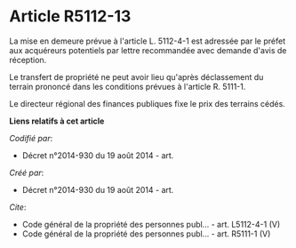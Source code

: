# Article R5112-13

La mise en demeure prévue à l'article L. 5112-4-1 est adressée par le préfet aux acquéreurs potentiels par lettre recommandée
avec demande d'avis de réception.

Le transfert de propriété ne peut avoir lieu qu'après déclassement du terrain prononcé dans les conditions prévues à
l'article R. 5111-1.

Le directeur régional des finances publiques fixe le prix des terrains cédés.

**Liens relatifs à cet article**

_Codifié par_:

  - Décret n°2014-930 du 19 août 2014 - art.

_Créé par_:

  - Décret n°2014-930 du 19 août 2014 - art.

_Cite_:

  - Code général de la propriété des personnes publ... - art. L5112-4-1 (V)
  - Code général de la propriété des personnes publ... - art. R5111-1 (V)
